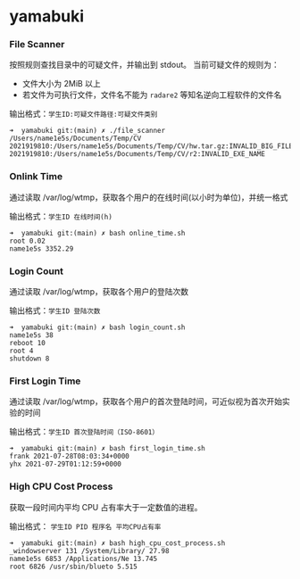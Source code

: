 # yamabuki

### File Scanner

按照规则查找目录中的可疑文件，并输出到 stdout。
当前可疑文件的规则为：
- 文件大小为 2MiB 以上
- 若文件为可执行文件，文件名不能为 `radare2` 等知名逆向工程软件的文件名

输出格式：`学生ID:可疑文件路径:可疑文件类别`

```
➜  yamabuki git:(main) ✗ ./file_scanner /Users/name1e5s/Documents/Temp/CV
2021919810:/Users/name1e5s/Documents/Temp/CV/hw.tar.gz:INVALID_BIG_FILE
2021919810:/Users/name1e5s/Documents/Temp/CV/r2:INVALID_EXE_NAME
```

### Onlink Time

通过读取 /var/log/wtmp，获取各个用户的在线时间(以小时为单位)，并统一格式

输出格式：`学生ID 在线时间(h)`

```
➜  yamabuki git:(main) ✗ bash online_time.sh
root 0.02
name1e5s 3352.29
```

### Login Count

通过读取 /var/log/wtmp，获取各个用户的登陆次数

输出格式：`学生ID 登陆次数`

```
➜  yamabuki git:(main) ✗ bash login_count.sh
name1e5s 38
reboot 10
root 4
shutdown 8
```

### First Login Time

通过读取 /var/log/wtmp，获取各个用户的首次登陆时间，可近似视为首次开始实验的时间

输出格式：`学生ID 首次登陆时间（ISO-8601）`

```
➜  yamabuki git:(main) ✗ bash first_login_time.sh
frank 2021-07-28T08:03:34+0000
yhx 2021-07-29T01:12:59+0000
```

### High CPU Cost Process

获取一段时间内平均 CPU 占有率大于一定数值的进程。

输出格式： `学生ID PID 程序名 平均CPU占有率`

```
➜  yamabuki git:(main) ✗ bash high_cpu_cost_process.sh
_windowserver 131 /System/Library/ 27.98
name1e5s 6853 /Applications/Ne 13.745
root 6826 /usr/sbin/blueto 5.515
```